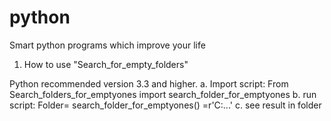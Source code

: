 # python
Smart python programs which improve your life

1. How to use "Search_for_empty_folders"

Python recommended version 3.3 and higher. 
a. Import script: From Search_folders_for_emptyones import search_folder_for_emptyones
b. run script: Folder= search_folder_for_emptyones(<dirName>) <dirName>=r'C:\...'
c. see result in folder <dirName>
